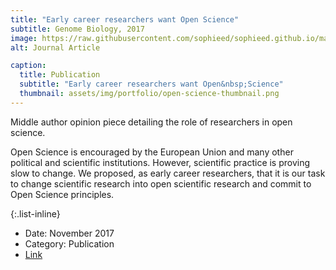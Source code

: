 ```yaml
---
title: "Early career researchers want Open Science"
subtitle: Genome Biology, 2017
image: https://raw.githubusercontent.com/sophieed/sophieed.github.io/master/assets/img/portfolio/open-science.png
alt: Journal Article

caption:
  title: Publication
  subtitle: "Early career researchers want Open&nbsp;Science"
  thumbnail: assets/img/portfolio/open-science-thumbnail.png
---
```

Middle author opinion piece detailing the role of researchers in open science.<br>

Open Science is encouraged by the European Union and many other political and scientific institutions. 
However, scientific practice is proving slow to change. We proposed, as early career researchers, that 
it is our task to change scientific research into open scientific research and commit to Open Science principles.

{:.list-inline}
- Date: November 2017
- Category: Publication
- <a href="https://pubmed.ncbi.nlm.nih.gov/29141654/" target="_blank">Link</a>

